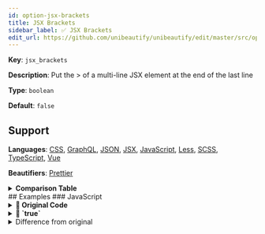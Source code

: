 ```yaml
---
id: option-jsx-brackets
title: JSX Brackets
sidebar_label: ✅ JSX Brackets
edit_url: https://github.com/unibeautify/unibeautify/edit/master/src/options.ts
---
```

**Key**: `jsx_brackets`

**Description**: Put the > of a multi-line JSX element at the end of the last line

**Type**: `boolean`

**Default**: `false`

## Support
**Languages**: [CSS](/docs/language-css.html), [GraphQL](/docs/language-graphql.html), [JSON](/docs/language-json.html), [JSX](/docs/language-jsx.html), [JavaScript](/docs/language-javascript.html), [Less](/docs/language-less.html), [SCSS](/docs/language-scss.html), [TypeScript](/docs/language-typescript.html), [Vue](/docs/language-vue.html)

**Beautifiers**: [Prettier](/docs/beautifier-prettier.html)

<details><summary><strong>Comparison Table</strong></summary>
| Language | [Prettier](/docs/beautifier-prettier.html) |
| --- | --- |
| [CSS](/docs/language-css.html) | &#9989; |
| [GraphQL](/docs/language-graphql.html) | &#9989; |
| [JSON](/docs/language-json.html) | &#9989; |
| [JSX](/docs/language-jsx.html) | &#9989; |
| [JavaScript](/docs/language-javascript.html) | &#9989; |
| [Less](/docs/language-less.html) | &#9989; |
| [SCSS](/docs/language-scss.html) | &#9989; |
| [TypeScript](/docs/language-typescript.html) | &#9989; |
| [Vue](/docs/language-vue.html) | &#9989; |
</details>
## Examples
### JavaScript
<details><summary><strong>🚧 Original Code</strong></summary>
```JavaScript
<div
className="HelloWorld"
title={`You are visitor number ${num}`}
onMouseOver={onMouseOver}
>
    hello world
</div>
```
</details>
<details><summary><strong>🔧 `true`</strong></summary>
Using [Prettier](/docs/beautifier-prettier.html) beautifier:
```JavaScript
<div
  className="HelloWorld"
  title={`You are visitor number ${num}`}
  onMouseOver={onMouseOver}>
  hello world
</div>;

```
<details><summary>Configuration</summary>
A `.unibeautify.json` file would look like the following:
```json
{
  "JavaScript": {
    "indent_size": 2,
    "indent_char": " ",
    "jsx_brackets": true
  }
}
```
</details>
<details><summary>Difference from original</summary>
```diff
Index: true
===================================================================
--- true	Original
+++ true	Beautified
@@ -1,7 +1,6 @@
 <div␊
-className="HelloWorld"␊
-title={`You␣are␣visitor␣number␣${num}`}␊
-onMouseOver={onMouseOver}␊
->␊
-␣␣␣␣hello␣world␊
-</div>
\ No newline at end of file
+␣␣className="HelloWorld"␊
+␣␣title={`You␣are␣visitor␣number␣${num}`}␊
+␣␣onMouseOver={onMouseOver}>␊
+␣␣hello␣world␊
+</div>;␊

```
</details>
</details>
<details><summary><strong>🔧 `false`</strong></summary>
Using [Prettier](/docs/beautifier-prettier.html) beautifier:
```JavaScript
<div
  className="HelloWorld"
  title={`You are visitor number ${num}`}
  onMouseOver={onMouseOver}
>
  hello world
</div>;

```
<details><summary>Configuration</summary>
A `.unibeautify.json` file would look like the following:
```json
{
  "JavaScript": {
    "indent_size": 2,
    "indent_char": " ",
    "jsx_brackets": false
  }
}
```
</details>
<details><summary>Difference from original</summary>
```diff
Index: false
===================================================================
--- false	Original
+++ false	Beautified
@@ -1,7 +1,7 @@
 <div␊
-className="HelloWorld"␊
-title={`You␣are␣visitor␣number␣${num}`}␊
-onMouseOver={onMouseOver}␊
+␣␣className="HelloWorld"␊
+␣␣title={`You␣are␣visitor␣number␣${num}`}␊
+␣␣onMouseOver={onMouseOver}␊
\ No newline at end of file
 >␊
-␣␣␣␣hello␣world␊
-</div>
+␣␣hello␣world␊
+</div>;␊

```
</details>
</details>